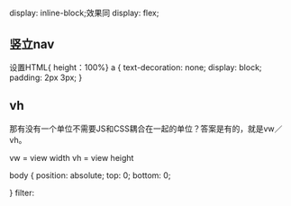 # 

## 
display: inline-block;效果同
display: flex;

## 竖立nav
设置HTML{ height：100%}
a {
  text-decoration: none;
  display: block;
  padding: 2px 3px;
}

## vh

那有没有一个单位不需要JS和CSS耦合在一起的单位？答案是有的，就是vw／vh。

vw = view width
vh = view height

body {
  position: absolute;
  top: 0;
  bottom: 0;
  
}
filter: